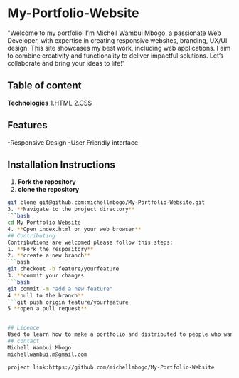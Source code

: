 # My-Portfolio-Website
"Welcome to my portfolio! I'm Michell Wambui Mbogo, a passionate  Web Developer, with expertise in creating responsive websites, branding, UX/UI design. This site showcases my best work, including  web applications. I aim to combine creativity and functionality to deliver impactful solutions. Let’s collaborate and bring your ideas to life!"
## Table of content
**Technologies**
1.HTML
2.CSS
## Features
-Responsive Design
-User Friendly interface
## Installation Instructions
1. **Fork the repository**
2. **clone the repository**
```bash
git clone git@github.com:michellmbogo/My-Portfolio-Website.git
3. **Navigate to the project directory**
```bash
cd My Portfolio Website
4. **Open index.html on your web browser**
## Contributing
Contributions are welcomed please follow this steps:
1. **Fork the respository**
2. **create a new branch**
```bash
git checkout -b feature/yourfeature
3. **commit your changes
```bash 
git commit -m "add a new feature"
4 **pull to the branch**
```git push origin feature/yourfeature
5 **open a pull request**


## Licence
Used to learn how to make a portfolio and distributed to people who want to make contributions
## contact
Michell Wambui Mbogo
michellwambui.m@gmail.com

project link:https://github.com/michellmbogo/My-Portfolio-Website



